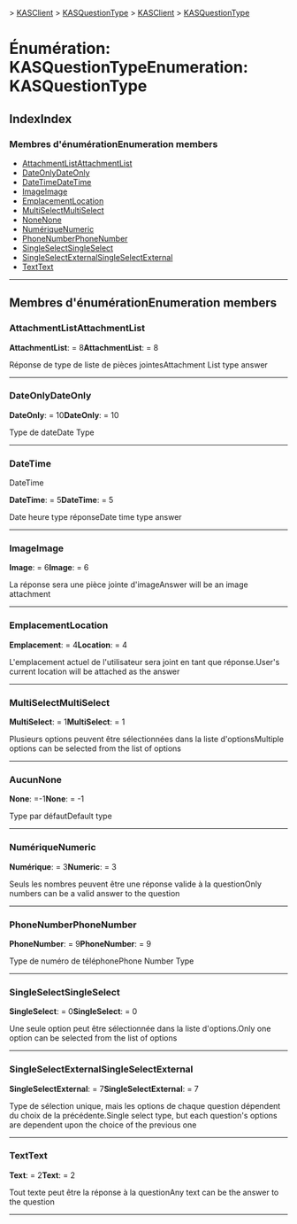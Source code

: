 <span data-ttu-id="05ad1-101">[](../README.md) > [KASClient](../modules/kasclient.md) > [KASQuestionType](../enums/kasclient.kasquestiontype.md)</span><span class="sxs-lookup"><span data-stu-id="05ad1-101">[](../README.md) > [KASClient](../modules/kasclient.md) > [KASQuestionType](../enums/kasclient.kasquestiontype.md)</span></span>

# <a name="enumeration-kasquestiontype"></a><span data-ttu-id="05ad1-102">Énumération: KASQuestionType</span><span class="sxs-lookup"><span data-stu-id="05ad1-102">Enumeration: KASQuestionType</span></span>

## <a name="index"></a><span data-ttu-id="05ad1-103">Index</span><span class="sxs-lookup"><span data-stu-id="05ad1-103">Index</span></span>

### <a name="enumeration-members"></a><span data-ttu-id="05ad1-104">Membres d'énumération</span><span class="sxs-lookup"><span data-stu-id="05ad1-104">Enumeration members</span></span>

* [<span data-ttu-id="05ad1-105">AttachmentList</span><span class="sxs-lookup"><span data-stu-id="05ad1-105">AttachmentList</span></span>](kasclient.kasquestiontype.md#attachmentlist)
* [<span data-ttu-id="05ad1-106">DateOnly</span><span class="sxs-lookup"><span data-stu-id="05ad1-106">DateOnly</span></span>](kasclient.kasquestiontype.md#dateonly)
* [<span data-ttu-id="05ad1-107">DateTime</span><span class="sxs-lookup"><span data-stu-id="05ad1-107">DateTime</span></span>](kasclient.kasquestiontype.md#datetime)
* [<span data-ttu-id="05ad1-108">Image</span><span class="sxs-lookup"><span data-stu-id="05ad1-108">Image</span></span>](kasclient.kasquestiontype.md#image)
* [<span data-ttu-id="05ad1-109">Emplacement</span><span class="sxs-lookup"><span data-stu-id="05ad1-109">Location</span></span>](kasclient.kasquestiontype.md#location)
* [<span data-ttu-id="05ad1-110">MultiSelect</span><span class="sxs-lookup"><span data-stu-id="05ad1-110">MultiSelect</span></span>](kasclient.kasquestiontype.md#multiselect)
* [<span data-ttu-id="05ad1-111">None</span><span class="sxs-lookup"><span data-stu-id="05ad1-111">None</span></span>](kasclient.kasquestiontype.md#none)
* [<span data-ttu-id="05ad1-112">Numérique</span><span class="sxs-lookup"><span data-stu-id="05ad1-112">Numeric</span></span>](kasclient.kasquestiontype.md#numeric)
* [<span data-ttu-id="05ad1-113">PhoneNumber</span><span class="sxs-lookup"><span data-stu-id="05ad1-113">PhoneNumber</span></span>](kasclient.kasquestiontype.md#phonenumber)
* [<span data-ttu-id="05ad1-114">SingleSelect</span><span class="sxs-lookup"><span data-stu-id="05ad1-114">SingleSelect</span></span>](kasclient.kasquestiontype.md#singleselect)
* [<span data-ttu-id="05ad1-115">SingleSelectExternal</span><span class="sxs-lookup"><span data-stu-id="05ad1-115">SingleSelectExternal</span></span>](kasclient.kasquestiontype.md#singleselectexternal)
* [<span data-ttu-id="05ad1-116">Text</span><span class="sxs-lookup"><span data-stu-id="05ad1-116">Text</span></span>](kasclient.kasquestiontype.md#text)

---

## <a name="enumeration-members"></a><span data-ttu-id="05ad1-117">Membres d'énumération</span><span class="sxs-lookup"><span data-stu-id="05ad1-117">Enumeration members</span></span>

<a id="attachmentlist"></a>

###  <a name="attachmentlist"></a><span data-ttu-id="05ad1-118">AttachmentList</span><span class="sxs-lookup"><span data-stu-id="05ad1-118">AttachmentList</span></span>

<span data-ttu-id="05ad1-119">**AttachmentList**: = 8</span><span class="sxs-lookup"><span data-stu-id="05ad1-119">**AttachmentList**:  = 8</span></span>

<span data-ttu-id="05ad1-120">Réponse de type de liste de pièces jointes</span><span class="sxs-lookup"><span data-stu-id="05ad1-120">Attachment List type answer</span></span>

___

<a id="dateonly"></a>

###  <a name="dateonly"></a><span data-ttu-id="05ad1-121">DateOnly</span><span class="sxs-lookup"><span data-stu-id="05ad1-121">DateOnly</span></span>

<span data-ttu-id="05ad1-122">**DateOnly**: = 10</span><span class="sxs-lookup"><span data-stu-id="05ad1-122">**DateOnly**:  = 10</span></span>

<span data-ttu-id="05ad1-123">Type de date</span><span class="sxs-lookup"><span data-stu-id="05ad1-123">Date Type</span></span>

___

<a id="datetime"></a>

###  <a name="datetime"></a><span data-ttu-id="05ad1-124">DateTime
</span><span class="sxs-lookup"><span data-stu-id="05ad1-124">DateTime</span></span>

<span data-ttu-id="05ad1-125">**DateTime**: = 5</span><span class="sxs-lookup"><span data-stu-id="05ad1-125">**DateTime**:  = 5</span></span>

<span data-ttu-id="05ad1-126">Date heure type réponse</span><span class="sxs-lookup"><span data-stu-id="05ad1-126">Date time type answer</span></span>

___

<a id="image"></a>

###  <a name="image"></a><span data-ttu-id="05ad1-127">Image</span><span class="sxs-lookup"><span data-stu-id="05ad1-127">Image</span></span>

<span data-ttu-id="05ad1-128">**Image**: = 6</span><span class="sxs-lookup"><span data-stu-id="05ad1-128">**Image**:  = 6</span></span>

<span data-ttu-id="05ad1-129">La réponse sera une pièce jointe d'image</span><span class="sxs-lookup"><span data-stu-id="05ad1-129">Answer will be an image attachment</span></span>

___

<a id="location"></a>

###  <a name="location"></a><span data-ttu-id="05ad1-130">Emplacement</span><span class="sxs-lookup"><span data-stu-id="05ad1-130">Location</span></span>

<span data-ttu-id="05ad1-131">**Emplacement**: = 4</span><span class="sxs-lookup"><span data-stu-id="05ad1-131">**Location**:  = 4</span></span>

<span data-ttu-id="05ad1-132">L'emplacement actuel de l'utilisateur sera joint en tant que réponse.</span><span class="sxs-lookup"><span data-stu-id="05ad1-132">User's current location will be attached as the answer</span></span>

___

<a id="multiselect"></a>

###  <a name="multiselect"></a><span data-ttu-id="05ad1-133">MultiSelect</span><span class="sxs-lookup"><span data-stu-id="05ad1-133">MultiSelect</span></span>

<span data-ttu-id="05ad1-134">**MultiSelect**: = 1</span><span class="sxs-lookup"><span data-stu-id="05ad1-134">**MultiSelect**:  = 1</span></span>

<span data-ttu-id="05ad1-135">Plusieurs options peuvent être sélectionnées dans la liste d'options</span><span class="sxs-lookup"><span data-stu-id="05ad1-135">Multiple options can be selected from the list of options</span></span>

___

<a id="none"></a>

###  <a name="none"></a><span data-ttu-id="05ad1-136">Aucun</span><span class="sxs-lookup"><span data-stu-id="05ad1-136">None</span></span>

<span data-ttu-id="05ad1-137">**None**: =-1</span><span class="sxs-lookup"><span data-stu-id="05ad1-137">**None**:  =  -1</span></span>

<span data-ttu-id="05ad1-138">Type par défaut</span><span class="sxs-lookup"><span data-stu-id="05ad1-138">Default type</span></span>

___

<a id="numeric"></a>

###  <a name="numeric"></a><span data-ttu-id="05ad1-139">Numérique</span><span class="sxs-lookup"><span data-stu-id="05ad1-139">Numeric</span></span>

<span data-ttu-id="05ad1-140">**Numérique**: = 3</span><span class="sxs-lookup"><span data-stu-id="05ad1-140">**Numeric**:  = 3</span></span>

<span data-ttu-id="05ad1-141">Seuls les nombres peuvent être une réponse valide à la question</span><span class="sxs-lookup"><span data-stu-id="05ad1-141">Only numbers can be a valid answer to the question</span></span>

___

<a id="phonenumber"></a>

###  <a name="phonenumber"></a><span data-ttu-id="05ad1-142">PhoneNumber</span><span class="sxs-lookup"><span data-stu-id="05ad1-142">PhoneNumber</span></span>

<span data-ttu-id="05ad1-143">**PhoneNumber**: = 9</span><span class="sxs-lookup"><span data-stu-id="05ad1-143">**PhoneNumber**:  = 9</span></span>

<span data-ttu-id="05ad1-144">Type de numéro de téléphone</span><span class="sxs-lookup"><span data-stu-id="05ad1-144">Phone Number Type</span></span>

___

<a id="singleselect"></a>

###  <a name="singleselect"></a><span data-ttu-id="05ad1-145">SingleSelect</span><span class="sxs-lookup"><span data-stu-id="05ad1-145">SingleSelect</span></span>

<span data-ttu-id="05ad1-146">**SingleSelect**: = 0</span><span class="sxs-lookup"><span data-stu-id="05ad1-146">**SingleSelect**:  = 0</span></span>

<span data-ttu-id="05ad1-147">Une seule option peut être sélectionnée dans la liste d'options.</span><span class="sxs-lookup"><span data-stu-id="05ad1-147">Only one option can be selected from the list of options</span></span>

___

<a id="singleselectexternal"></a>

###  <a name="singleselectexternal"></a><span data-ttu-id="05ad1-148">SingleSelectExternal</span><span class="sxs-lookup"><span data-stu-id="05ad1-148">SingleSelectExternal</span></span>

<span data-ttu-id="05ad1-149">**SingleSelectExternal**: = 7</span><span class="sxs-lookup"><span data-stu-id="05ad1-149">**SingleSelectExternal**:  = 7</span></span>

<span data-ttu-id="05ad1-150">Type de sélection unique, mais les options de chaque question dépendent du choix de la précédente.</span><span class="sxs-lookup"><span data-stu-id="05ad1-150">Single select type, but each question's options are dependent upon the choice of the previous one</span></span>

___

<a id="text"></a>

###  <a name="text"></a><span data-ttu-id="05ad1-151">Text</span><span class="sxs-lookup"><span data-stu-id="05ad1-151">Text</span></span>

<span data-ttu-id="05ad1-152">**Text**: = 2</span><span class="sxs-lookup"><span data-stu-id="05ad1-152">**Text**:  = 2</span></span>

<span data-ttu-id="05ad1-153">Tout texte peut être la réponse à la question</span><span class="sxs-lookup"><span data-stu-id="05ad1-153">Any text can be the answer to the question</span></span>

___

